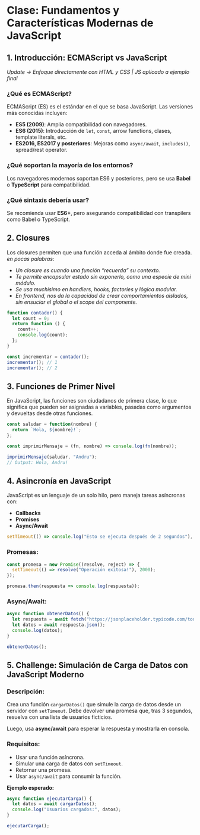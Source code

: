 # Clase: Fundamentos y Características Modernas de JavaScript

## 1. Introducción: ECMAScript vs JavaScript
_Update -> Enfoque directamente con HTML y CSS | JS aplicado a ejemplo final_
### ¿Qué es ECMAScript?
ECMAScript (ES) es el estándar en el que se basa JavaScript. Las versiones más conocidas incluyen:
- **ES5 (2009)**: Amplia compatibilidad con navegadores.
- **ES6 (2015)**: Introducción de `let`, `const`, arrow functions, clases, template literals, etc.
- **ES2016, ES2017 y posteriores**: Mejoras como `async/await`, `includes()`, spread/rest operator.

### ¿Qué soportan la mayoría de los entornos?
Los navegadores modernos soportan ES6 y posteriores, pero se usa **Babel** o **TypeScript** para compatibilidad.

### ¿Qué sintaxis debería usar?
Se recomienda usar **ES6+**, pero asegurando compatibilidad con transpilers como Babel o TypeScript.

## 2. Closures
Los closures permiten que una función acceda al ámbito donde fue creada.
_en pocas palabras:_
- *Un closure es cuando una función “recuerda” su contexto.*
- *Te permite encapsular estado sin exponerlo, como una especie de mini módulo.*
- *Se usa muchísimo en handlers, hooks, factories y lógica modular.*
- *En frontend, nos da la capacidad de crear comportamientos aislados, sin ensuciar el global o el scope del componente.*


```js
function contador() {
  let count = 0;
  return function () {
    count++;
    console.log(count);
  };
}

const incrementar = contador();
incrementar(); // 1
incrementar(); // 2
```

## 3. Funciones de Primer Nivel
En JavaScript, las funciones son ciudadanos de primera clase, lo que significa que pueden ser asignadas a variables, pasadas como argumentos y devueltas desde otras funciones.

```js
const saludar = function(nombre) {
  return `Hola, ${nombre}!`;
};

const imprimirMensaje = (fn, nombre) => console.log(fn(nombre));

imprimirMensaje(saludar, "Andru");
// Output: Hola, Andru!
```

## 4. Asincronía en JavaScript
JavaScript es un lenguaje de un solo hilo, pero maneja tareas asíncronas con:
- **Callbacks**
- **Promises**
- **Async/Await**

```js
setTimeout(() => console.log("Esto se ejecuta después de 2 segundos"), 2000);
```

### Promesas:
```js
const promesa = new Promise((resolve, reject) => {
  setTimeout(() => resolve("Operación exitosa!"), 2000);
});

promesa.then(respuesta => console.log(respuesta));
```

### Async/Await:
```js
async function obtenerDatos() {
  let respuesta = await fetch("https://jsonplaceholder.typicode.com/todos/1");
  let datos = await respuesta.json();
  console.log(datos);
}

obtenerDatos();
```

## 5. Challenge: Simulación de Carga de Datos con JavaScript Moderno

### Descripción:
Crea una función `cargarDatos()` que simule la carga de datos desde un servidor con `setTimeout`. Debe devolver una promesa que, tras 3 segundos, resuelva con una lista de usuarios ficticios.

Luego, usa **async/await** para esperar la respuesta y mostrarla en consola.

### Requisitos:
- Usar una función asíncrona.
- Simular una carga de datos con `setTimeout`.
- Retornar una promesa.
- Usar `async/await` para consumir la función.

**Ejemplo esperado:**
```js
async function ejecutarCarga() {
  let datos = await cargarDatos();
  console.log("Usuarios cargados:", datos);
}

ejecutarCarga();
```
